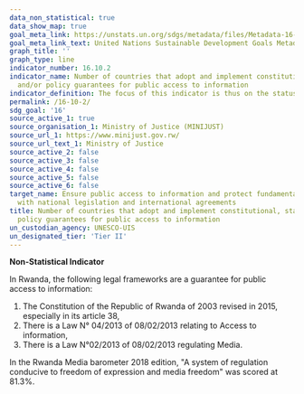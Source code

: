 ```yaml
---
data_non_statistical: true
data_show_map: true
goal_meta_link: https://unstats.un.org/sdgs/metadata/files/Metadata-16-10-02.pdf
goal_meta_link_text: United Nations Sustainable Development Goals Metadata (pdf 1361kB)
graph_title: ''
graph_type: line
indicator_number: 16.10.2
indicator_name: Number of countries that adopt and implement constitutional, statutory
  and/or policy guarantees for public access to information
indicator_definition: The focus of this indicator is thus on the status of adoption and implementation of constitutional, statutory and/or   policy guarantees for public access to information. The definition relates directly to “public access to information”, which is wider       than, but is also very much based upon, the established fundamental freedoms of expression and association. Conversely, these freedoms     also both impact on the environment for public access to information.  
permalink: /16-10-2/
sdg_goal: '16'
source_active_1: true
source_organisation_1: Ministry of Justice (MINIJUST)
source_url_1: https://www.minijust.gov.rw/
source_url_text_1: Ministry of Justice
source_active_2: false
source_active_3: false
source_active_4: false
source_active_5: false
source_active_6: false
target_name: Ensure public access to information and protect fundamental freedoms, in accordance
  with national legislation and international agreements
title: Number of countries that adopt and implement constitutional, statutory and/or
  policy guarantees for public access to information
un_custodian_agency: UNESCO-UIS
un_designated_tier: 'Tier II'
---
```

**Non-Statistical Indicator**

In Rwanda, the following legal frameworks are a guarantee for public access to information: 
1. The Constitution of the Republic of Rwanda of 2003 revised in 2015, especially in its article 38, 
2. There is a Law  N° 04/2013 of  08/02/2013 relating to Access to information,
3. There is a Law N°02/2013 of  08/02/2013 regulating Media.

In the Rwanda Media barometer 2018 edition, "A system of regulation conducive to freedom of expression and media freedom" was scored at 81.3%.
